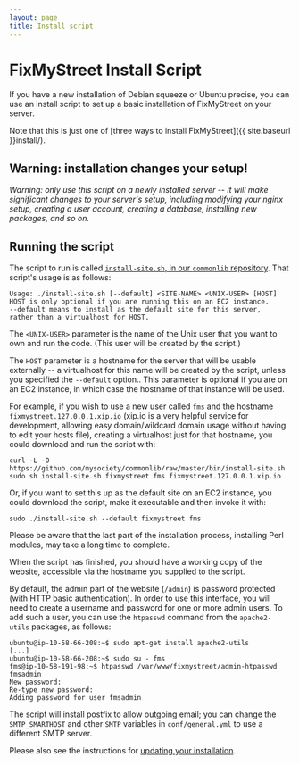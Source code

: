 ```yaml
---
layout: page
title: Install script
---
```


# FixMyStreet Install Script

<p class="lead">
  If you have a new installation of Debian squeeze or Ubuntu precise,
  you can use an install script to set up a basic installation of
  FixMyStreet on your server.
</p>

Note that this is just one of [three ways to install FixMyStreet]({{ site.baseurl }}install/).

## Warning: installation changes your setup!

*Warning: only use this script on a newly installed server -- it will
make significant changes to your server's setup, including modifying
your nginx setup, creating a user account, creating a database,
installing new packages, and so on.*

## Running the script

The script to run is called [`install-site.sh`, in our `commonlib` repository](https://github.com/mysociety/commonlib/blob/master/bin/install-site.sh).
That script's usage is as follows:

    Usage: ./install-site.sh [--default] <SITE-NAME> <UNIX-USER> [HOST]
    HOST is only optional if you are running this on an EC2 instance.
    --default means to install as the default site for this server,
    rather than a virtualhost for HOST.

The `<UNIX-USER>` parameter is the name of the Unix user that you want
to own and run the code.  (This user will be created by the script.)

The `HOST` parameter is a hostname for the server that will be usable
externally -- a virtualhost for this name will be created by the
script, unless you specified the `--default` option..  This parameter
is optional if you are on an EC2 instance, in which case the hostname
of that instance will be used.

For example, if you wish to use a new user called `fms` and the
hostname `fixmystreet.127.0.0.1.xip.io` (xip.io is a very helpful service for
development, allowing easy domain/wildcard domain usage without having to edit
your hosts file), creating a virtualhost just for that hostname, you could
download and run the script with:

    curl -L -O https://github.com/mysociety/commonlib/raw/master/bin/install-site.sh
    sudo sh install-site.sh fixmystreet fms fixmystreet.127.0.0.1.xip.io

Or, if you want to set this up as the default site on an EC2 instance,
you could download the script, make it executable and then invoke it
with:

    sudo ./install-site.sh --default fixmystreet fms

Please be aware that the last part of the installation process,
installing Perl modules, may take a long time to complete.

When the script has finished, you should have a working copy of the
website, accessible via the hostname you supplied to the script.

By default, the admin part of the website (`/admin`) is password
protected (with HTTP basic authentication).  In order to use this
interface, you will need to create a username and password for one or
more admin users.  To add such a user, you can use the `htpasswd`
command from the `apache2-utils` packages, as follows:

    ubuntu@ip-10-58-66-208:~$ sudo apt-get install apache2-utils
    [...]
    ubuntu@ip-10-58-66-208:~$ sudo su - fms
    fms@ip-10-58-191-98:~$ htpasswd /var/www/fixmystreet/admin-htpasswd fmsadmin
    New password:
    Re-type new password:
    Adding password for user fmsadmin

The script will install postfix to allow outgoing email; you can change the
`SMTP_SMARTHOST` and other `SMTP` variables in `conf/general.yml` to use a
different SMTP server.

Please also see the instructions for [updating your installation](/updating/ami/).


